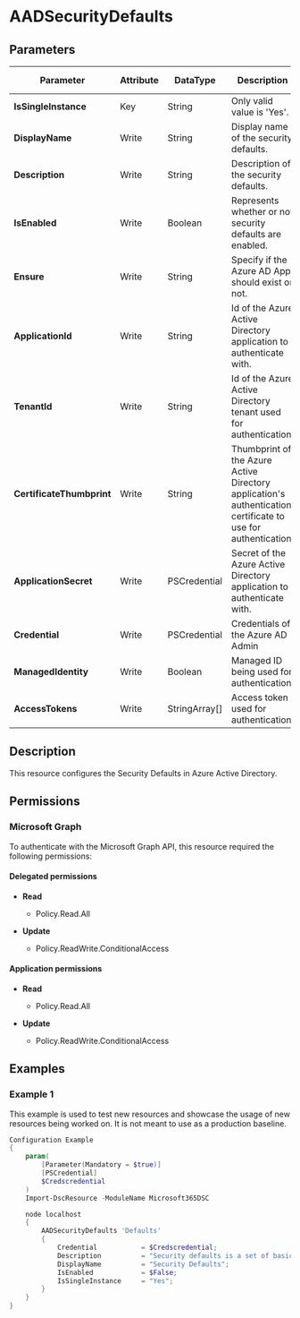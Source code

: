 ﻿# AADSecurityDefaults

## Parameters

| Parameter | Attribute | DataType | Description | Allowed Values |
| --- | --- | --- | --- | --- |
| **IsSingleInstance** | Key | String | Only valid value is 'Yes'. | `Yes` |
| **DisplayName** | Write | String | Display name of the security defaults. | |
| **Description** | Write | String | Description of the security defaults. | |
| **IsEnabled** | Write | Boolean | Represents whether or not security defaults are enabled. | |
| **Ensure** | Write | String | Specify if the Azure AD App should exist or not. | `Present`, `Absent` |
| **ApplicationId** | Write | String | Id of the Azure Active Directory application to authenticate with. | |
| **TenantId** | Write | String | Id of the Azure Active Directory tenant used for authentication. | |
| **CertificateThumbprint** | Write | String | Thumbprint of the Azure Active Directory application's authentication certificate to use for authentication. | |
| **ApplicationSecret** | Write | PSCredential | Secret of the Azure Active Directory application to authenticate with. | |
| **Credential** | Write | PSCredential | Credentials of the Azure AD Admin | |
| **ManagedIdentity** | Write | Boolean | Managed ID being used for authentication. | |
| **AccessTokens** | Write | StringArray[] | Access token used for authentication. | |

## Description

This resource configures the Security Defaults in Azure Active Directory.

## Permissions

### Microsoft Graph

To authenticate with the Microsoft Graph API, this resource required the following permissions:

#### Delegated permissions

- **Read**

    - Policy.Read.All

- **Update**

    - Policy.ReadWrite.ConditionalAccess

#### Application permissions

- **Read**

    - Policy.Read.All

- **Update**

    - Policy.ReadWrite.ConditionalAccess

## Examples

### Example 1

This example is used to test new resources and showcase the usage of new resources being worked on.
It is not meant to use as a production baseline.

```powershell
Configuration Example
{
    param(
        [Parameter(Mandatory = $true)]
        [PSCredential]
        $Credscredential
    )
    Import-DscResource -ModuleName Microsoft365DSC

    node localhost
    {
        AADSecurityDefaults 'Defaults'
        {
            Credential           = $Credscredential;
            Description          = "Security defaults is a set of basic identity security mechanisms recommended by Microsoft. When enabled, these recommendations will be automatically enforced in your organization. Administrators and users will be better protected from common identity related attacks.";
            DisplayName          = "Security Defaults";
            IsEnabled            = $False;
            IsSingleInstance     = "Yes";
        }
    }
}
```

